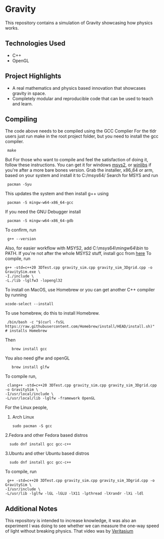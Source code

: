 # Gravity

This repository contains a simulation of Gravity showcasing how physics works.

##  Technologies Used

- C++
- OpenGL

##  Project Highlights

- A real mathematics and physics based innovation that showcases gravity in space.
- Completely modular and reproducible code that can be used to teach and learn. 

##  Compiling
The code above needs to be compiled using the GCC Complier
For the tldr users just run make in the root project folder, but you need to install the gcc compiler.

     make
But For those who want to compile and feel the satisfaction of doing it, follow these instructions.
You can get it for windows [msys2](www.msys2.org), or [winlibs](https://winlibs.com/) if you're after a more bare bones version. 
Grab the installer, x86_64 or arm, based on your system and install it to C:/msys64/
Search for MSYS and run 

     pacman -Syu

This updates the system and then install g++ using

     pacman -S mingw-w64-x86_64-gcc

If you need the GNU Debugger install

     pacman -S mingw-w64-x86_64-gdb

To confirm, run 

     g++ --version

Also, for easier workflow with MSYS2, add C:\msys64\mingw64\bin to PATH.
If you're not after the whole MSYS2 stuff, install gcc from [here](https://winlibs.com)
To compile, run

    g++ -std=c++20 3DTest.cpp gravity_sim.cpp gravity_sim_3Dgrid.cpp -o GravitySim.exe \
    -I./include \
    -L./lib -lglfw3 -lopengl32

To install on MacOS, use Homebrew or you can get another C++ compiler by running 

    xcode-select --install
To use homebrew, do this to install Homebrew.

     /bin/bash -c "$(curl -fsSL https://raw.githubusercontent.com/Homebrew/install/HEAD/install.sh)"  # installs Homebrew
   
Then 

       brew install gcc
You also need glfw and openGL

       brew install glfw

To compile run,

     clang++ -std=c++20 3DTest.cpp gravity_sim.cpp gravity_sim_3Dgrid.cpp -o GravitySim \
    -I/usr/local/include \
    -L/usr/local/lib -lglfw -framework OpenGL


For the Linux people,
1. Arch Linux

       sudo pacman -S gcc

2.Fedora and other Fedora based distros

      sudo dnf install gcc gcc-c++

3.Ubuntu and other Ubuntu based distros

      sudo dnf install gcc gcc-c++

To compile, run 

     g++ -std=c++20 3DTest.cpp gravity_sim.cpp gravity_sim_3Dgrid.cpp -o GravitySim \
    -I/usr/include \
    -L/usr/lib -lglfw -lGL -lGLU -lX11 -lpthread -lXrandr -lXi -ldl


## Additional Notes

This repository is intended to increase knowledge, it was also an experiment I was doing to see whether we can measure the one-way speed of light without breaking physics. That video was by [Veritasium](https://youtu.be/pTn6Ewhb27k?si=1qDU7xZn21-IXhDc)


